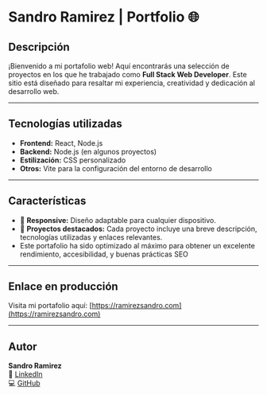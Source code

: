 
# Sandro Ramirez | Portfolio 🌐

## Descripción
¡Bienvenido a mi portafolio web! Aquí encontrarás una selección de proyectos en los que he trabajado como **Full Stack Web Developer**. Este sitio está diseñado para resaltar mi experiencia, creatividad y dedicación al desarrollo web.

---

## Tecnologías utilizadas
- **Frontend:** React, Node.js
- **Backend:** Node.js (en algunos proyectos)
- **Estilización:** CSS personalizado
- **Otros:** Vite para la configuración del entorno de desarrollo

---

## Características
- 📱 **Responsive:** Diseño adaptable para cualquier dispositivo.
- 🚀 **Proyectos destacados:** Cada proyecto incluye una breve descripción, tecnologías utilizadas y enlaces relevantes.
- Este portafolio ha sido optimizado al máximo para obtener un excelente rendimiento, accesibilidad, y buenas prácticas SEO

---

## Enlace en producción
Visita mi portafolio aquí: [https://ramirezsandro.com](https://ramirezsandro.com)

---

## Autor
**Sandro Ramirez**  
💼 [LinkedIn](https://www.linkedin.com/in/sandro-ramirez/)  
💻 [GitHub](https://github.com/Sandro96)  
